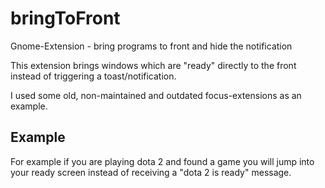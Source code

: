 # bringToFront
Gnome-Extension - bring programs to front and hide the notification

This extension brings windows which are "ready" directly to the front instead of triggering a toast/notification.

I used some old, non-maintained and outdated focus-extensions as an example.

## Example
For example if you are playing dota 2 and found a game you will jump into your ready screen instead of receiving a "dota 2 is ready" message.
